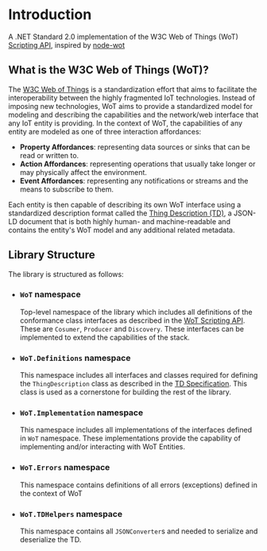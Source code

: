 # Introduction

A .NET Standard 2.0 implementation of the W3C Web of Things (WoT) [Scripting API](https://www.w3.org/TR/wot-scripting-api/), inspired by [node-wot](https://github.com/eclipse-thingweb/node-wot)

## What is the W3C Web of Things (WoT)?

The [W3C Web of Things](https://www.w3.org/WoT/) is a standardization effort that aims to facilitate the interoperability between the highly fragmented IoT technologies.
Instead of imposing new technologies, WoT aims to provide a standardized model for modeling and describing the capabilities and the network/web interface that any
IoT entity is providing. In the context of WoT, the capabilities of any entity are modeled as one of three interaction affordances:

* **Property Affordances**: representing data sources or sinks that can be read or written to.
* **Action Affordances**: representing operations that usually take longer or may physically affect the environment.
* **Event Affordances**: representing any notifications or streams and the means to subscribe to them.

Each entity is then capable of describing its own WoT interface using a standardized description format called the [Thing Description (TD)](https://www.w3.org/TR/wot-thing-description11/),
a JSON-LD document that is both highly human- and machine-readable and contains the entity's WoT model and any additional related metadata.

## Library Structure

The library is structured as follows:

* ###  ``WoT`` namespace

  Top-level namespace of the library which includes all definitions of the conformance class interfaces as described in the [WoT Scripting API](https://www.w3.org/TR/wot-scripting-api/). These are ``Cosumer``, ``Producer`` and ``Discovery``. These interfaces can be implemented to extend the capabilities of the stack.

* ### ``WoT.Definitions`` namespace

  This namespace includes all interfaces and classes required for defining the ``ThingDescription`` class as described in the [TD Specification](https://www.w3.org/TR/wot-thing-description11/). This class is used as a cornerstone for building the rest of the library.

* ### ``WoT.Implementation`` namespace

  This namespace includes all implementations of the interfaces defined in ``WoT`` namespace. These implementations provide the capability of implementing and/or interacting with WoT Entities.

* ### ``WoT.Errors`` namespace
  
  This namespace contains definitions of all errors (exceptions) defined in the context of WoT

* ### ``WoT.TDHelpers`` namespace
  
  This namespace contains all ``JSONConverter``s and needed to serialize and deserialize the TD.
